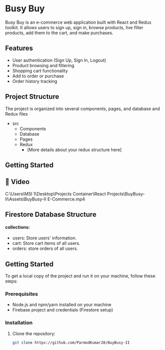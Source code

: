 # Busy Buy

Busy Buy is an e-commerce web application built with React and Redux toolkit. It allows users to sign up, sign in, browse products, live filter products, add them to the cart, and make purchases.

## Features

- User authentication (Sign Up, Sign In, Logout)
- Product browsing and filtering
- Shopping cart functionality
- Add to order or purchase
- Order history tracking

## Project Structure

The project is organized into several components, pages, and database and Redux files
- src
  - Components
  - Database
  - Pages
  - Redux
    - [More details about your redux structure here]

## Getting Started
## 🍿 Video
C:\Users\MSI 1\Desktop\Projects Container\React Projects\BuyBusy-II\Assets\BuyBusy-II E-Commerce.mp4

## Firestore Database Structure
#### collections:
- users: Store users' information.
- cart: Store cart items of all users.
- orders: store orders of all users.

## Getting Started
To get a local copy of the project and run it on your machine, follow these steps:

### Prerequisites
- Node.js and npm/yarn installed on your machine
- Firebase project and credentials (Firestore setup)

### Installation
1. Clone the repository:
   ```sh
   git clone https://github.com/ParmodKumar28/BuyBusy-II
